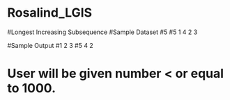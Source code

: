 # Rosalind_LGIS
#Longest Increasing Subsequence
#Sample Dataset
#5
#5 1 4 2 3

#Sample Output
#1 2 3
#5 4 2

# User will be given number < or equal to 1000.
